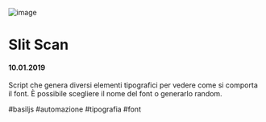 ![image](https://github.com/KeremTurkyilmaz/TypeMismatchSketches/blob/master/Slit%20Scanning/image/SlitScan.jpg)

# Slit Scan

#### 10.01.2019

Script che genera diversi elementi tipografici per vedere come si comporta il font. È possibile scegliere il nome del font o generarlo random.

\#basiljs \#automazione \#tipografia \#font
